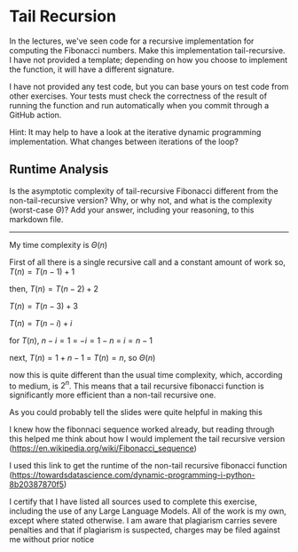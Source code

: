 # Tail Recursion

In the lectures, we've seen code for a recursive implementation for computing
the Fibonacci numbers. Make this implementation tail-recursive. I have not
provided a template; depending on how you choose to implement the function, it
will have a different signature.

I have not provided any test code, but you can base yours on test code from
other exercises. Your tests must check the correctness of the result of running
the function and run automatically when you commit through a GitHub action.

Hint: It may help to have a look at the iterative dynamic programming
implementation. What changes between iterations of the loop?

## Runtime Analysis

Is the asymptotic complexity of tail-recursive Fibonacci different from the
non-tail-recursive version? Why, or why not, and what is the complexity
(worst-case $\Theta$)? Add your answer, including your reasoning, to this
markdown file.

---------------------------------------------------------------------------------

My time complexity is $\Theta(n)$

First of all there is a single recursive call and a constant amount of work so, $T(n) = T(n - 1) + 1$

then, $T(n) = T(n - 2) + 2$

$T(n) = T(n - 3) + 3$

$T(n) = T(n - i) + i$

for $T(n)$, $n - i = 1$ = $-i = 1 - n$ = $i = n - 1$

next, $T(n) = 1 + n - 1$ = $T(n) = n$, so $\Theta(n)$

now this is quite different than the usual time complexity, which, according to medium, is $2^n$.  This means that a tail recursive fibonacci function is significantly more efficient than a non-tail recursive one.

As you could probably tell the slides were quite helpful in making this 

I knew how the fibonnaci sequence worked already, but reading through this helped me think about how I would implement the tail recursive version (https://en.wikipedia.org/wiki/Fibonacci_sequence)

I used this link to get the runtime of the non-tail recursive fibonacci function (https://towardsdatascience.com/dynamic-programming-i-python-8b20387870f5)

I certify that I have listed all sources used to complete this exercise, including the use of any Large Language Models. All of the work is my own, except where stated otherwise. I am aware that plagiarism carries severe penalties and that if plagiarism is suspected, charges may be filed against me without prior notice
